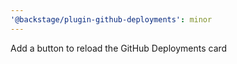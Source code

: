 ```yaml
---
'@backstage/plugin-github-deployments': minor
---
```


Add a button to reload the GitHub Deployments card
